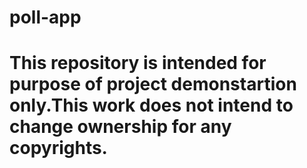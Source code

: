 # poll-app
# This repository is intended for purpose of project demonstartion only.This work does not intend to change ownership for any copyrights.
